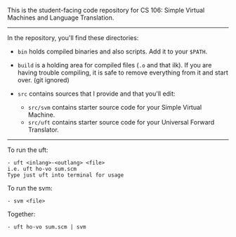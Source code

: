 This is the student-facing code repository for CS 106: 
Simple Virtual Machines and Language Translation.

----------------------------------------------------------------------------------

In the repository, you'll find these directories:

  - `bin` holds compiled binaries and also scripts.  Add it to your `$PATH`.

  - `build` is a holding area for compiled files (`.o` and that ilk).
    If you are having trouble compiling, it is safe to remove
    everything from it and start over. (git ignored)

  - `src` contains sources that I provide and that you'll edit:

    - `src/svm` contains starter source code for your Simple Virtual Machine.
    - `src/uft` contains starter source code for your Universal Forward Translator.


----------------------------------------------------------------------------------

To run the uft:

    - uft <inlang>-<outlang> <file> 
    i.e. uft ho-vo sum.scm
    Type just uft into terminal for usage

To run the svm:

    - svm <file>

Together:

    - uft ho-vo sum.scm | svm
